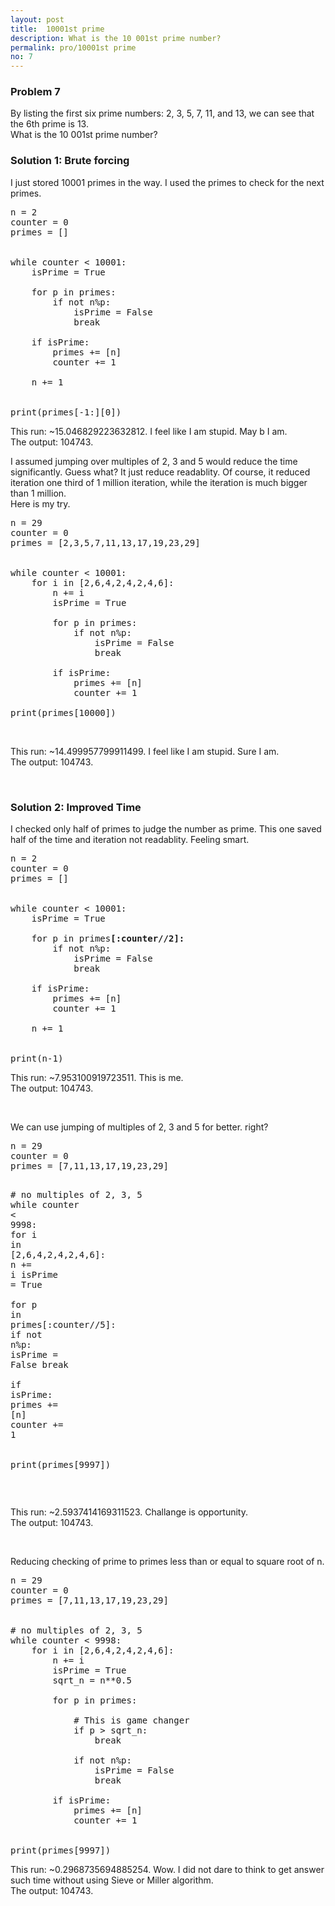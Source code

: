 ```yaml
---
layout: post
title: 	10001st prime
description: What is the 10 001st prime number?
permalink: pro/10001st prime
no: 7
---
```


<div class="problem">
<h3>Problem 7</h3>
<p>By listing the first six prime numbers: 2, 3, 5, 7, 11, and 13, we can see that the 6th prime is 13.
<br>What is the 10 001st prime number?
</p></div>

<h3>Solution 1: Brute forcing</h3>
<p>I just stored 10001 primes in the way. I used the primes to check for the next primes.</p>

<div class="highlight"><pre><span></span><span class="n">n</span> <span class="o">=</span> <span class="mi">2</span>
<span class="n">counter</span> <span class="o">=</span> <span class="mi">0</span>
<span class="n">primes</span> <span class="o">=</span> <span class="p">[]</span>
<br><br><span class="k">while</span> <span class="n">counter</span> <span class="o">&lt;</span> <span class="mi">10001</span><span class="p">:</span>
    <span class="n">isPrime</span> <span class="o">=</span> <span class="bp">True</span>
<br>    <span class="k">for</span> <span class="n">p</span> <span class="ow">in</span> <span class="n">primes</span><span class="p">:</span>
        <span class="k">if</span> <span class="ow">not</span> <span class="n">n</span><span class="o">%</span><span class="n">p</span><span class="p">:</span>
            <span class="n">isPrime</span> <span class="o">=</span> <span class="bp">False</span>
            <span class="k">break</span>
<br>    <span class="k">if</span> <span class="n">isPrime</span><span class="p">:</span>
        <span class="n">primes</span> <span class="o">+=</span> <span class="p">[</span><span class="n">n</span><span class="p">]</span>
        <span class="n">counter</span> <span class="o">+=</span> <span class="mi">1</span>
<br>    <span class="n">n</span> <span class="o">+=</span> <span class="mi">1</span>
<br><br><span class="k">print</span><span class="p">(</span><span class="n">primes</span><span class="p">[</span><span class="o">-</span><span class="mi">1</span><span class="p">:][</span><span class="mi">0</span><span class="p">])</span>
</pre></div>

<p>This run: <span class="time">~15.046829223632812</span>. I feel like I am stupid. May b I am.<br>
The output: <span class="answer">104743</span>.</p>

<p> I assumed jumping over multiples of 2, 3 and 5 would reduce the time significantly. Guess what? It  just reduce readablity.
Of course, it reduced iteration one third of 1 million iteration, while the iteration is much bigger than 1 million.
<br> Here is my try.</p>

<div class="highlight"><pre><span></span><span class="n">n</span> <span class="o">=</span> <span class="mi">29</span>
<span class="n">counter</span> <span class="o">=</span> <span class="mi">0</span>
<span class="n">primes</span> <span class="o">=</span> <span class="p">[</span><span class="mi">2</span><span class="p">,</span><span class="mi">3</span><span class="p">,</span><span class="mi">5</span><span class="p">,</span><span class="mi">7</span><span class="p">,</span><span class="mi">11</span><span class="p">,</span><span class="mi">13</span><span class="p">,</span><span class="mi">17</span><span class="p">,</span><span class="mi">19</span><span class="p">,</span><span class="mi">23</span><span class="p">,</span><span class="mi">29</span><span class="p">]</span>
<br><br><span class="k">while</span> <span class="n">counter</span> <span class="o">&lt;</span> <span class="mi">10001</span><span class="p">:</span>
    <span class="k">for</span> <span class="n">i</span> <span class="ow">in</span> <span class="p">[</span><span class="mi">2</span><span class="p">,</span><span class="mi">6</span><span class="p">,</span><span class="mi">4</span><span class="p">,</span><span class="mi">2</span><span class="p">,</span><span class="mi">4</span><span class="p">,</span><span class="mi">2</span><span class="p">,</span><span class="mi">4</span><span class="p">,</span><span class="mi">6</span><span class="p">]:</span>
        <span class="n">n</span> <span class="o">+=</span> <span class="n">i</span>
        <span class="n">isPrime</span> <span class="o">=</span> <span class="bp">True</span>
<br>        <span class="k">for</span> <span class="n">p</span> <span class="ow">in</span> <span class="n">primes</span><span class="p">:</span>
            <span class="k">if</span> <span class="ow">not</span> <span class="n">n</span><span class="o">%</span><span class="n">p</span><span class="p">:</span>
                <span class="n">isPrime</span> <span class="o">=</span> <span class="bp">False</span>
                <span class="k">break</span>
<br>        <span class="k">if</span> <span class="n">isPrime</span><span class="p">:</span>
            <span class="n">primes</span> <span class="o">+=</span> <span class="p">[</span><span class="n">n</span><span class="p">]</span>
            <span class="n">counter</span> <span class="o">+=</span> <span class="mi">1</span>
<br><span class="k">print</span><span class="p">(</span><span class="n">primes</span><span class="p">[</span><span class="mi">10000</span><span class="p">])</span>
</pre></div><br>

<p>This run: <span class="time">~14.499957799911499</span>. I feel like I am stupid. Sure I am.<br>
The output: <span class="answer">104743</span>.</p><br>

<h3>Solution 2: Improved Time</h3>

<p>I checked only half of primes to judge the number as prime. This one saved half of the time and iteration not readablity. Feeling smart.</p>

<div class="highlight"><pre><span></span><span class="n">n</span> <span class="o">=</span> <span class="mi">2</span>
<span class="n">counter</span> <span class="o">=</span> <span class="mi">0</span>
<span class="n">primes</span> <span class="o">=</span> <span class="p">[]</span>
<br><br><span class="k">while</span> <span class="n">counter</span> <span class="o">&lt;</span> <span class="mi">10001</span><span class="p">:</span>
    <span class="n">isPrime</span> <span class="o">=</span> <span class="bp">True</span>
<br>    <span class="k">for</span> <span class="n">p</span> <span class="ow">in</span> <span class="n" >primes</span><span class="p"><b>[:</b></span><span class="n"><b>counter</b></span><span class="o"><b>//</b></span><span class="mi"><b>2</b></span><span class="p"><b>]:</b></span>
        <span class="k">if</span> <span class="ow">not</span> <span class="n">n</span><span class="o">%</span><span class="n">p</span><span class="p">:</span>
            <span class="n">isPrime</span> <span class="o">=</span> <span class="bp">False</span>
            <span class="k">break</span>
<br>    <span class="k">if</span> <span class="n">isPrime</span><span class="p">:</span>
        <span class="n">primes</span> <span class="o">+=</span> <span class="p">[</span><span class="n">n</span><span class="p">]</span>
        <span class="n">counter</span> <span class="o">+=</span> <span class="mi">1</span>
<br>    <span class="n">n</span> <span class="o">+=</span> <span class="mi">1</span>
<br><br><span class="k">print</span><span class="p">(</span><span class="n">n</span><span class="o">-</span><span class="mi">1</span><span class="p">)</span>
</pre></div>

<p>This run: <span class="time">~7.953100919723511</span>. This is me.<br>
The output: <span class="answer">104743</span>.</p><br>

<p> We can use jumping of multiples of 2, 3 and 5 for better. right?</p>

<div class="highlight"><pre><span></span><span class="n">n</span> <span class="o">=</span> <span class="mi">29</span>
<span class="n">counter</span> <span class="o">=</span> <span class="mi">0</span>
<span class="n">primes</span> <span class="o">=</span> <span class="p">[</span><span class="mi">7</span><span class="p">,</span><span class="mi">11</span><span class="p">,</span><span class="mi">13</span><span class="p">,</span><span class="mi">17</span><span class="p">,</span><span class="mi">19</span><span class="p">,</span><span class="mi">23</span><span class="p">,</span><span class="mi">29</span><span class="p">]</span>


<span class="c1"># no multiples of 2, 3, 5</span>
<span class="k">while</span> <span class="n">counter</span> <span class="o">&lt;</span> <span class="mi">9998</span><span class="p">:</span>
    <span class="k">for</span> <span class="n">i</span> <span class="ow">in</span> <span class="p">[</span><span class="mi">2</span><span class="p">,</span><span class="mi">6</span><span class="p">,</span><span class="mi">4</span><span class="p">,</span><span class="mi">2</span><span class="p">,</span><span class="mi">4</span><span class="p">,</span><span class="mi">2</span><span class="p">,</span><span class="mi">4</span><span class="p">,</span><span class="mi">6</span><span class="p">]:</span>
        <span class="n">n</span> <span class="o">+=</span> <span class="n">i</span>
        <span class="n">isPrime</span> <span class="o">=</span> <span class="bp">True</span>
<br>        <span class="k">for</span> <span class="n">p</span> <span class="ow">in</span> <span class="n">primes</span><span class="p">[:</span><span class="n">counter</span><span class="o">//</span><span class="mi">5</span><span class="p">]:</span>
            <span class="k">if</span> <span class="ow">not</span> <span class="n">n</span><span class="o">%</span><span class="n">p</span><span class="p">:</span>
                <span class="n">isPrime</span> <span class="o">=</span> <span class="bp">False</span>
                <span class="k">break</span>
<br>        <span class="k">if</span> <span class="n">isPrime</span><span class="p">:</span>
            <span class="n">primes</span> <span class="o">+=</span> <span class="p">[</span><span class="n">n</span><span class="p">]</span>
            <span class="n">counter</span> <span class="o">+=</span> <span class="mi">1</span>
<br><br><span class="k">print</span><span class="p">(</span><span class="n">primes</span><span class="p">[</span><span class="mi">9997</span><span class="p">])</span>
</pre></div><br>

<p>This run: <span class="time">~2.5937414169311523</span>. Challange is opportunity.<br>
The output: <span class="answer">104743</span>.</p><br>


<p> Reducing checking of prime to primes less than or equal to square root of n.</p>

<div class="highlight"><pre><span></span><span class="n">n</span> <span class="o">=</span> <span class="mi">29</span>
<span class="n">counter</span> <span class="o">=</span> <span class="mi">0</span>
<span class="n">primes</span> <span class="o">=</span> <span class="p">[</span><span class="mi">7</span><span class="p">,</span><span class="mi">11</span><span class="p">,</span><span class="mi">13</span><span class="p">,</span><span class="mi">17</span><span class="p">,</span><span class="mi">19</span><span class="p">,</span><span class="mi">23</span><span class="p">,</span><span class="mi">29</span><span class="p">]</span>
<br><br><span class="c1"># no multiples of 2, 3, 5</span>
<span class="k">while</span> <span class="n">counter</span> <span class="o">&lt;</span> <span class="mi">9998</span><span class="p">:</span>
    <span class="k">for</span> <span class="n">i</span> <span class="ow">in</span> <span class="p">[</span><span class="mi">2</span><span class="p">,</span><span class="mi">6</span><span class="p">,</span><span class="mi">4</span><span class="p">,</span><span class="mi">2</span><span class="p">,</span><span class="mi">4</span><span class="p">,</span><span class="mi">2</span><span class="p">,</span><span class="mi">4</span><span class="p">,</span><span class="mi">6</span><span class="p">]:</span>
        <span class="n">n</span> <span class="o">+=</span> <span class="n">i</span>
        <span class="n">isPrime</span> <span class="o">=</span> <span class="bp">True</span>
        <span class="n">sqrt_n</span> <span class="o">=</span> <span class="n">n</span><span class="o">**</span><span class="mf">0.5</span>
<br>        <span class="k">for</span> <span class="n">p</span> <span class="ow">in</span> <span class="n">primes</span><span class="p">:</span>
<br>            <span class="c1"># This is game changer</span>
            <span class="k">if</span> <span class="n">p</span> <span class="o">&gt;</span> <span class="n">sqrt_n</span><span class="p">:</span>
                <span class="k">break</span>
<br>            <span class="k">if</span> <span class="ow">not</span> <span class="n">n</span><span class="o">%</span><span class="n">p</span><span class="p">:</span>
                <span class="n">isPrime</span> <span class="o">=</span> <span class="bp">False</span>
                <span class="k">break</span>
<br>        <span class="k">if</span> <span class="n">isPrime</span><span class="p">:</span>
            <span class="n">primes</span> <span class="o">+=</span> <span class="p">[</span><span class="n">n</span><span class="p">]</span>
            <span class="n">counter</span> <span class="o">+=</span> <span class="mi">1</span>
<br><br><span class="k">print</span><span class="p">(</span><span class="n">primes</span><span class="p">[</span><span class="mi">9997</span><span class="p">])</span>
</pre></div>

<p>This run: <span class="time">~0.2968735694885254</span>. Wow. I did not dare to think to get answer such time without using Sieve or Miller algorithm.<br>
The output: <span class="answer">104743</span>.</p><br>

